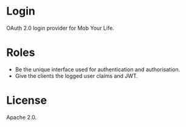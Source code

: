# Login
OAuth 2.0 login provider for Mob Your Life.

# Roles
 * Be the unique interface used for authentication and authorisation.
 * Give the clients the logged user claims and JWT.

# License
Apache 2.0.
